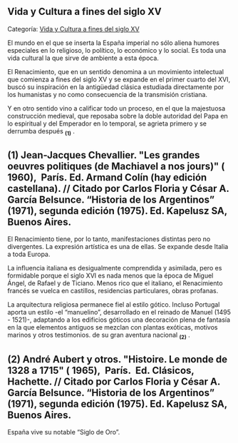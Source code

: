 ## Vida y Cultura a fines del siglo XV

Categoría: [Vida y Cultura a fines del siglo XV](http://descubrircorrientes.com.ar/2012/index.php/2446-historia-desde-el-origen-hasta-1814/tierra-argentina-1492-1588/el-misterioso-solis/religion-economia-y-cultura/vida-y-cultura-a-fines-del-siglo-xv)

El mundo en el que se inserta la España imperial no sólo aliena humores especiales en lo religioso, lo político, lo económico y lo social. Es toda una vida cultural la que sirve de ambiente a esta época.

El Renacimiento, que en un sentido denomina a un movimiento intelectual que comienza a fines del siglo XV y se expande en el primer cuarto del XVI, buscó su inspiración en la antigüedad clásica estudiada directamente por los humanistas y no como consecuencia de la transmisión cristiana.

Y en otro sentido vino a calificar todo un proceso, en el que la majestuosa construcción medieval, que reposaba sobre la doble autoridad del Papa en lo espiritual y del Emperador en lo temporal, se agrieta primero y se derrumba después <sub><strong><span><span>(1)</span></span></strong></sub> .

## **(1)** Jean-Jacques Chevallier. "Les grandes oeuvres politiques (de Machiavel a nos jours)" ( 1960),  París. Ed. Armand Colín (hay edición castellana). // Citado por Carlos Floria y César A. García Belsunce. “Historia de los Argentinos” (1971), segunda edición (1975). Ed. Kapelusz SA, Buenos Aires.

El Renacimiento tiene, por lo tanto, manifestaciones distintas pero no divergentes. La expresión artística es una de ellas. Se expande desde Italia a toda Europa.

La influencia italiana es desigualmente comprendida y asimilada, pero es formidable porque el siglo XVI es nada menos que la época de Miguel Ángel, de Rafael y de Ticiano. Menos rico que el italiano, el Renacimiento francés se vuelca en castillos, residencias particulares, obras profanas.

La arquitectura religiosa permanece fiel al estilo gótico. Incluso Portugal aporta un estilo -el “manuelino”, desarrollado en el reinado de Manuel (1495 - 1521)-, adaptando a los edificios góticos una decoración plena de fantasía en la que elementos antiguos se mezclan con plantas exóticas, motivos marinos y otros testimonios. de su gran aventura nacional <sub><strong><span><span>(2)</span></span></strong></sub> .

## **(2)** André Aubert y otros. "Histoire. Le monde de 1328 a 1715" ( 1965),  París.  Ed. Clásicos, Hachette. // Citado por Carlos Floria y César A. García Belsunce. “Historia de los Argentinos” (1971), segunda edición (1975). Ed. Kapelusz SA, Buenos Aires.

España vive su notable “Siglo de Oro”.